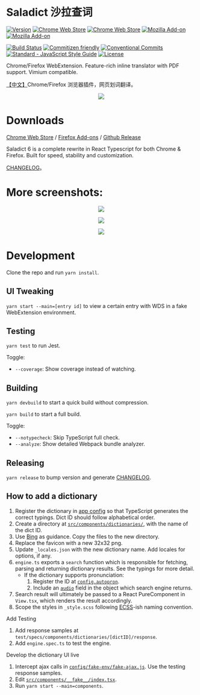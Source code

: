 # Saladict 沙拉查词

[![Version](https://img.shields.io/github/release/crimx/ext-saladict.svg?label=version)](https://github.com/crimx/ext-saladict/releases)
[![Chrome Web Store](https://img.shields.io/chrome-web-store/users/cdonnmffkdaoajfknoeeecmchibpmkmg.svg?label=Chrome%20users)](https://chrome.google.com/webstore/detail/cdonnmffkdaoajfknoeeecmchibpmkmg)
[![Chrome Web Store](https://img.shields.io/chrome-web-store/stars/cdonnmffkdaoajfknoeeecmchibpmkmg.svg?label=Chrome%20stars)](https://chrome.google.com/webstore/detail/cdonnmffkdaoajfknoeeecmchibpmkmg)
[![Mozilla Add-on](https://img.shields.io/amo/users/ext-saladict.svg?label=Firefoxe%20users)](https://addons.mozilla.org/firefox/addon/ext-saladict/)
[![Mozilla Add-on](https://img.shields.io/amo/stars/ext-saladict.svg?label=Firefoxe%20stars)](https://addons.mozilla.org/firefox/addon/ext-saladict/)

[![Build Status](https://travis-ci.org/crimx/ext-saladict.svg)](https://travis-ci.org/crimx/ext-saladict)
[![Commitizen friendly](https://img.shields.io/badge/commitizen-friendly-brightgreen.svg?maxAge=2592000)](http://commitizen.github.io/cz-cli/)
[![Conventional Commits](https://img.shields.io/badge/Conventional%20Commits-1.0.0-brightgreen.svg?maxAge=2592000)](https://conventionalcommits.org)
[![Standard - JavaScript Style Guide](https://img.shields.io/badge/code_style-standard-brightgreen.svg?maxAge=2592000)](https://standardjs.com/)
[![License](https://img.shields.io/github/license/crimx/ext-saladict.svg?colorB=44cc11?maxAge=2592000)](https://github.com/crimx/ext-saladict/blob/dev/LICENSE)

Chrome/Firefox WebExtension. Feature-rich inline translator with PDF support. Vimium compatible.

[【中文】](https://www.crimx.com/ext-saladict/)Chrome/Firefox 浏览器插件，网页划词翻译。

<p align="center">
  <a href="https://github.com/crimx/crx-saladict/releases/" target="_blank"><img src="https://raw.githubusercontent.com/wiki/crimx/ext-saladict/images/notebook.gif" /></a>
</p>

# Downloads

[Chrome Web Store](https://chrome.google.com/webstore/detail/cdonnmffkdaoajfknoeeecmchibpmkmg) / [Firefox Add-ons](https://addons.mozilla.org/firefox/addon/ext-saladict/) / [Github Release](https://github.com/crimx/crx-saladict/releases/)

Saladict 6 is a complete rewrite in React Typescript for both Chrome & Firefox. Built for speed, stability and customization.

[CHANGELOG](./CHANGELOG.md)。

# More screenshots:

<p align="center">
  <a href="https://github.com/crimx/crx-saladict/releases/" target="_blank"><img src="https://github.com/crimx/ext-saladict/wiki/images/youdao-page.gif" /></a>
</p>

<p align="center">
  <a href="https://github.com/crimx/crx-saladict/releases/" target="_blank"><img src="https://github.com/crimx/ext-saladict/wiki/images/screen-notebook.png" /></a>
</p>

<p align="center">
  <a href="https://github.com/crimx/crx-saladict/releases/" target="_blank"><img src="https://github.com/crimx/ext-saladict/wiki/images/pin.gif" /></a>
</p>

# Development

Clone the repo and run `yarn install`.

## UI Tweaking

`yarn start --main=[entry id]` to view a certain entry with WDS in a fake WebExtension environment.

## Testing

`yarn test` to run Jest.

Toggle:

- `--coverage`: Show coverage instead of watching.

## Building

`yarn devbuild` to start a quick build without compression.

`yarn build` to start a full build.

Toggle:

- `--notypecheck`: Skip TypeScript full check.
- `--analyze`: Show detailed Webpack bundle analyzer.

## Releasing

`yarn release` to bump version and generate [CHANGELOG](./CHANGELOG.md).

## How to add a dictionary

1. Register the dictionary in [app config](./src/app-config/dicts.ts) so that TypeScript generates the correct typings. Dict ID should follow alphabetical order.
1. Create a directory at [`src/components/dictionaries/`](./src/components/dictionaries/), with the name of the dict ID.
  1. Use [Bing](./src/components/dictionaries/bing) as guidance. Copy the files to the new directory.
  1. Replace the favicon with a new 32x32 png.
  1. Update `_locales.json` with the new dictionary name. Add locales for options, if any.
  1. `engine.ts` exports a `search` function which is responsible for fetching, parsing and returning  dictionary results. See the typings for more detail.
     - If the dictionary supports pronunciation:
       1. Register the ID at [`config.autopron`](https://github.com/crimx/ext-saladict/blob/a88cfed84129418b65914351ca14b86d7b1b758b/src/app-config/index.ts#L202-L223).
       1. Include an [`audio`](https://github.com/crimx/ext-saladict/blob/a88cfed84129418b65914351ca14b86d7b1b758b/src/typings/server.ts#L5-L9) field in the object which search engine returns.
  1. Search result will ultimately be passed to a React PureComponent in `View.tsx`, which renders the result accordingly.
  1. Scope the styles in `_style.scss` following [ECSS](http://ecss.io/chapter5.html#anatomy-of-the-ecss-naming-convention)-ish naming convention.

Add Testing

1. Add response samples at `test/specs/components/dictionaries/[dictID]/response`.
1. Add `engine.spec.ts` to test the engine.

Develop the dictionary UI live

1. Intercept ajax calls in [`config/fake-env/fake-ajax.js`](./config/fake-env/fake-ajax.js). Use the testing response samples.
1. Edit [`src/components/__fake__/index.tsx`](./src/components/__fake__/index.tsx).
1. Run `yarn start --main=components`.
